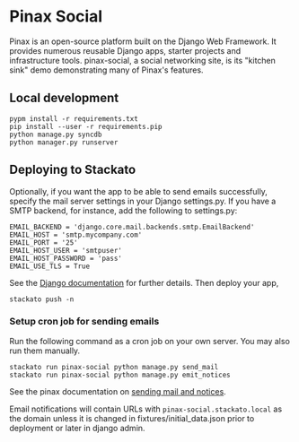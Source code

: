 # Pinax Social

Pinax is an open-source platform built on the Django Web Framework. It
provides numerous reusable Django apps, starter projects and
infrastructure tools. pinax-social, a social networking site, is its
"kitchen sink" demo demonstrating many of Pinax's features.

## Local development

    pypm install -r requirements.txt
    pip install --user -r requirements.pip
    python manage.py syncdb
    python manager.py runserver

## Deploying to Stackato

Optionally, if you want the app to be able to send emails
successfully, specify the mail server settings in your Django
settings.py. If you have a SMTP backend, for instance, add the
following to settings.py:

    EMAIL_BACKEND = 'django.core.mail.backends.smtp.EmailBackend'
    EMAIL_HOST = 'smtp.mycompany.com'
    EMAIL_PORT = '25'
    EMAIL_HOST_USER = 'smtpuser'
    EMAIL_HOST_PASSWORD = 'pass'
    EMAIL_USE_TLS = True

See the [Django
documentation](https://docs.djangoproject.com/en/dev/topics/email/#smtp-backend)
for further details. Then deploy your app,

    stackato push -n

### Setup cron job for sending emails

Run the following command as a cron job on your own server. You may
also run them manually.

    stackato run pinax-social python manage.py send_mail
    stackato run pinax-social python manage.py emit_notices

See the pinax documentation on [sending mail and
notices](http://pinaxproject.com/docs/dev/deployment/#sending-mail-and-notices).

Email notifications will contain URLs with ``pinax-social.stackato.local`` as the
domain unless it is changed in fixtures/initial_data.json prior to
deployment or later in django admin.
